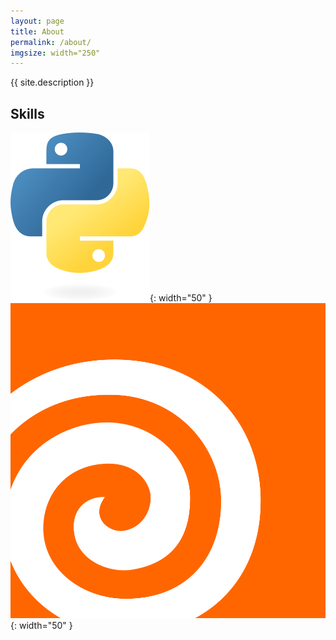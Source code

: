 ```yaml
---
layout: page
title: About
permalink: /about/
imgsize: width="250"
---
```


{{ site.description }} 



## Skills
![python logo](/assets/img/python-logo-only.svg){: width="50" }
![houdini logo](/assets/img/houdini_badge_flat.svg){: width="50" }